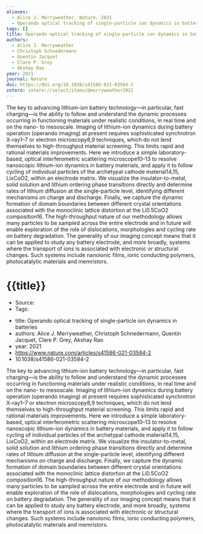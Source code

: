 ```yaml
---
aliases:
  - Alice J. Merryweather. Nature. 2021
  - Operando optical tracking of single-particle ion dynamics in batteries
tags: []
title: Operando optical tracking of single-particle ion dynamics in batteries
authors:
  - Alice J. Merryweather
  - Christoph Schnedermann
  - Quentin Jacquet
  - Clare P. Grey
  - Akshay Rao
year: 2021
journal: Nature
doi: https://doi.org/10.1038/s41586-021-03584-2
zotero: zotero://select/items/@merryweather2021
---
```

<!-- START_ABSTRACT -->
The key to advancing lithium-ion battery technology—in particular, fast charging—is the ability to follow and understand the dynamic processes occurring in functioning materials under realistic conditions, in real time and on the nano- to mesoscale. Imaging of lithium-ion dynamics during battery operation (operando imaging) at present requires sophisticated synchrotron X-ray1–7 or electron microscopy8,9 techniques, which do not lend themselves to high-throughput material screening. This limits rapid and rational materials improvements. Here we introduce a simple laboratory-based, optical interferometric scattering microscope10–13 to resolve nanoscopic lithium-ion dynamics in battery materials, and apply it to follow cycling of individual particles of the archetypal cathode material14,15, LixCoO2, within an electrode matrix. We visualize the insulator-to-metal, solid solution and lithium ordering phase transitions directly and determine rates of lithium diffusion at the single-particle level, identifying different mechanisms on charge and discharge. Finally, we capture the dynamic formation of domain boundaries between different crystal orientations associated with the monoclinic lattice distortion at the Li0.5CoO2 composition16. The high-throughput nature of our methodology allows many particles to be sampled across the entire electrode and in future will enable exploration of the role of dislocations, morphologies and cycling rate on battery degradation. The generality of our imaging concept means that it can be applied to study any battery electrode, and more broadly, systems where the transport of ions is associated with electronic or structural changes. Such systems include nanoionic films, ionic conducting polymers, photocatalytic materials and memristors.
<!-- END_ABSTRACT -->

<!-- START_TEMPLATE -->
# {{title}}

- Source:
- Tags: 
<!-- END_TEMPLATE -->

- title: Operando optical tracking of single-particle ion dynamics in batteries
- authors: Alice J. Merryweather, Christoph Schnedermann, Quentin Jacquet, Clare P. Grey, Akshay Rao
- year: 2021
- https://www.nature.com/articles/s41586-021-03584-2
- 10.1038/s41586-021-03584-2

The key to advancing lithium-ion battery technology—in particular, fast charging—is the ability to follow and understand the dynamic processes occurring in functioning materials under realistic conditions, in real time and on the nano- to mesoscale. Imaging of lithium-ion dynamics during battery operation (operando imaging) at present requires sophisticated synchrotron X-ray1–7 or electron microscopy8,9 techniques, which do not lend themselves to high-throughput material screening. This limits rapid and rational materials improvements. Here we introduce a simple laboratory-based, optical interferometric scattering microscope10–13 to resolve nanoscopic lithium-ion dynamics in battery materials, and apply it to follow cycling of individual particles of the archetypal cathode material14,15, LixCoO2, within an electrode matrix. We visualize the insulator-to-metal, solid solution and lithium ordering phase transitions directly and determine rates of lithium diffusion at the single-particle level, identifying different mechanisms on charge and discharge. Finally, we capture the dynamic formation of domain boundaries between different crystal orientations associated with the monoclinic lattice distortion at the Li0.5CoO2 composition16. The high-throughput nature of our methodology allows many particles to be sampled across the entire electrode and in future will enable exploration of the role of dislocations, morphologies and cycling rate on battery degradation. The generality of our imaging concept means that it can be applied to study any battery electrode, and more broadly, systems where the transport of ions is associated with electronic or structural changes. Such systems include nanoionic films, ionic conducting polymers, photocatalytic materials and memristors.